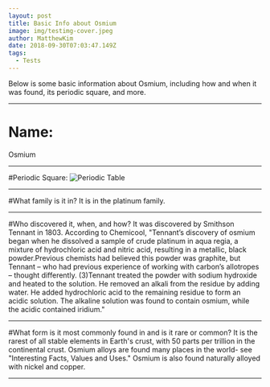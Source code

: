 ```yaml
---
layout: post
title: Basic Info about Osmium
image: img/testimg-cover.jpeg
author: MatthewKim
date: 2018-09-30T07:03:47.149Z
tags: 
  - Tests
---
```


Below is some basic information about Osmium, including how and when it was found, its periodic square, and more. 

---

# Name:
Osmium

---

#Periodic Square:
<img src="https://i.imgur.com/UPxmcjj.jpg" alt="Periodic Table"/>

---

#What family is it in?
It is in the platinum family.

---

#Who discovered it, when, and how?
It was discovered by Smithson Tennant in 1803. According to Chemicool, "Tennant’s discovery of osmium began when he dissolved a sample of crude platinum in aqua regia, a mixture of hydrochloric acid and nitric acid, resulting in a metallic, black powder.Previous chemists had believed this powder was graphite, but Tennant – who had previous experience of working with carbon’s allotropes – thought differently. (3)Tennant treated the powder with sodium hydroxide and heated to the solution. He removed an alkali from the residue by adding water. He added hydrochloric acid to the remaining residue to form an acidic solution. The alkaline solution was found to contain osmium, while the acidic contained iridium." 

---

#What form is it most commonly found in and is it rare or common?
It is the rarest of all stable elements in Earth's crust, with 50 parts per trillion in the continental crust. Osmium alloys are found many places in the world- see "Interesting Facts, Values and Uses." Osmium is also found naturally alloyed with nickel and copper.

---
